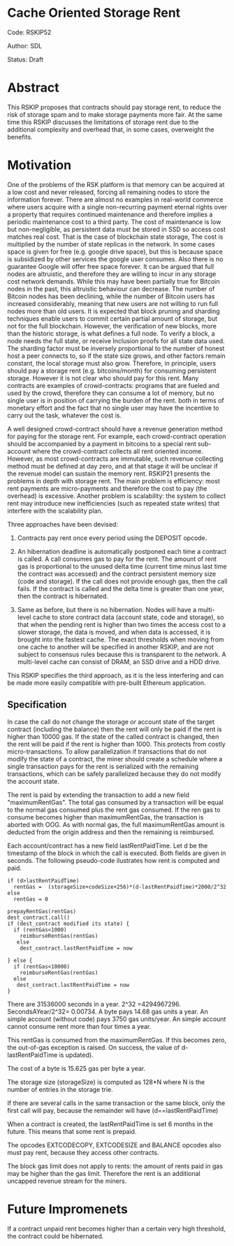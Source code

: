 # Cache Oriented Storage Rent

Code: RSKIP52

Author: SDL

Status: Draft

# Abstract

This RSKIP proposes that contracts should pay storage rent, to reduce the risk of storage spam and to make storage payments more fair. At the same time this RSKIP discusses the limitations of storage rent due to the additional complexity and overhead that, in some cases, overweight the benefits.

# Motivation

One of the problems of the RSK platform is that memory can be acquired at a low cost and never released, forcing all remaining nodes to store the information forever. There are almost no examples in real-world commerce where users acquire with a single non-recurring payment eternal rights over a property that requires continued maintenance and therefore implies a periodic maintenance cost to a third party. The cost of maintenance is low but non-negligible, as persistent data must be stored in SSD so access cost matches real cost. That is the case of blockchain state storage, The cost is multiplied by the number of state replicas in the network. In some cases space is given for free (e.g. google drive space), but this is because space is subsidized by other services the google user consumes. Also there is no guarantee Google will offer free space forever. It can be argued that full nodes are altruistic, and therefore they are willing to incur in any storage cost network demands. While this may have been partially true for Bitcoin nodes in the past, this altruistic behaviour can decrease. The number of Bitcoin nodes has been declining, while the number of Bitcoin users has increased considerably, meaning that new users are not willing to run full nodes more than old users. It is expected that block pruning and sharding techniques enable users to commit certain partial amount of storage, but not for the full blockchain. However, the verification of new blocks, more than the historic storage, is what defines a full node. To verify a block, a node needs the full state, or receive Inclusion proofs for all state data used. The sharding factor must be inversely proportional to the number of honest host a peer connects to, so if the state size grows, and other factors remain constant, the local storage must also grow. Therefore, in principle, users should pay a storage rent (e.g. bitcoins/month) for consuming persistent storage. However it is not clear who should pay for this rent. Many contracts are examples of crowd-contracts: programs that are fueled and used by the crowd, therefore they can consume a lot of memory, but no single user is in position of carrying the burden of the rent.  both in terms of monetary effort and the fact that no single user may have the incentive to carry out the task, whatever the cost is.

A well designed crowd-contract should have a revenue generation method for paying for the storage rent. For example, each crowd-contract operation should be accompanied by a payment in bitcoins to a special rent sub-account where the crowd-contract collects all rent oriented income. However, as most crowd-contracts are immutable, such revenue collecting method must be defined at day zero, and at that stage it will be unclear if the revenue model can sustain the memory rent. RSKIP21 presents the problems in depth with storage rent. The main problem is efficiency: most rent payments are micro-payments and therefore the cost to pay (the overhead) is excessive. Another problem is scalability: the system to collect rent may introduce new inefficiencies (such as repeated state writes) that interfere with the scalability plan.

Three approaches have been devised:

1. Contracts pay rent once every period using the DEPOSIT opcode.

2. An hibernation deadline is automatically postponed each time a contract is called. A call consumes gas to pay for the rent. The amount of rent gas is proportional to the unused delta time (current time minus last time the contract was accessed) and the contract persistent memory size (code and storage). If the call does not provide enough gas, then the call fails. If the contract is called and the delta time is greater than one year, then the contract is hibernated.

3. Same as before, but there is no hibernation. Nodes will have a multi-level cache to store contract data (account state, code and storage), so that when the pending rent is higher than two times the access cost to a slower storage, the data is moved, and when data is accessed, it is brought into the fastest cache. The exact thresholds when moving from one cache to another will be specified in another RSKIP, and are not subject to consensus rules because this is transparent to the network. A multi-level cache can consist of DRAM, an SSD drive and a HDD drive.

This RSKIP specifies the third approach, as it is the less interfering and can be made more easily compatible with pre-built Ethereum application.

## Specification

In case the call do not change the storage or account state of the target contract (including the balance) then the rent will only be paid if the rent is higher than 10000 gas. If the state of the called contract is changed, then the rent will be paid if the rent is higher than 1000. This protects from costly micro-transactions. To allow parallelization if transactions that do not modify the state of a contract, the miner should create a schedule where a single transaction pays for the rent is serialized with the remaining transactions, which can be safely parallelized because they do not modify the account state.

The rent is paid by extending the transaction to add a new field "maximumRentGas".  The total gas consumed by a transaction will be equal to the normal gas consumed plus the rent gas consumed. If the ren gas to consume becomes higher than maximumRentGas, the transaction is aborted with OOG. As with normal gas, the full maximumRentGas amount is deducted from the origin address and then the remaining is reimbursed.

Each account/contract has a new field lastRentPaidTime. Let d be the timestamp of the block in which the call is executed. Both fields are given in seconds. The following pseudo-code ilustrates how rent is computed and paid.

```
if (d>lastRentPaidTime)
  rentGas =  (storageSize+codeSize+256)*(d-lastRentPaidTime)*2000/2^32
else
  rentGas = 0
  
prepayRentGas(rentGas)
dest_contract.call()
if (dest_contract modified its state) {
  if (rentGas<1000) 
    reimburseRentGas(rentGas)
   else
    dest_contract.lastRentPaidTime = now

} else {
  if (rentGas<10000)
    reimburseRentGas(rentGas)
  else
   dest_contract.lastRentPaidTime = now
}
```

There are 31536000 seconds in a year.  2^32 =4294967296. SecondsAYear/2^32= 0.00734. A byte pays 14.68 gas units a year. An simple account (without code) pays 3750 gas units/year. An simple account cannot consume rent more than four times a year.

This rentGas is consumed from the maximumRentGas. If this becomes zero, the out-of-gas exception is raised. On success, the value of d-lastRentPaidTime is updated).

The cost of a byte is 15.625 gas per byte a year.

The storage size (storageSize) is computed as 128*N where N is the number of entries in the storage trie.

If there are several calls in the same transaction or the same block, only the first call will pay, because the remainder will have (d==lastRentPaidTime)

When a contract is created, the lastRentPaidTime is set 6 months in the future. This means that some rent is prepaid. 

The opcodes EXTCODECOPY, EXTCODESIZE and BALANCE opcodes also must pay rent, because they access other contracts.

The block gas limit does not apply to rents: the amount of rents paid in gas may be higher than the gas limit. Therefore the rent is an additional uncapped revenue stream for the miners.

# Future Impromenets

If a contract unpaid rent becomes higher than a certain very high threshold, the contract could be hibernated. 



